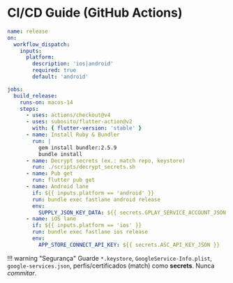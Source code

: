 # CI/CD Guide (GitHub Actions)

```yaml
name: release
on:
  workflow_dispatch:
    inputs:
      platform:
        description: 'ios|android'
        required: true
        default: 'android'

jobs:
  build_release:
    runs-on: macos-14
    steps:
      - uses: actions/checkout@v4
      - uses: subosito/flutter-action@v2
        with: { flutter-version: 'stable' }
      - name: Install Ruby & Bundler
        run: |
          gem install bundler:2.5.9
          bundle install
      - name: Decrypt secrets (ex.: match repo, keystore)
        run: ./scripts/decrypt_secrets.sh
      - name: Pub get
        run: flutter pub get
      - name: Android lane
        if: ${{ inputs.platform == 'android' }}
        run: bundle exec fastlane android release
        env:
          SUPPLY_JSON_KEY_DATA: ${{ secrets.GPLAY_SERVICE_ACCOUNT_JSON }}
      - name: iOS lane
        if: ${{ inputs.platform == 'ios' }}
        run: bundle exec fastlane ios release
        env:
          APP_STORE_CONNECT_API_KEY: ${{ secrets.ASC_API_KEY_JSON }}
```

!!! warning "Segurança"
    Guarde `*.keystore`, `GoogleService-Info.plist`, `google-services.json`, perfis/certificados (match) como **secrets**. Nunca *commitar*.

